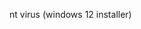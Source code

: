 <html><head></head><body>
  <p>nt virus (windows 12 installer)</p>
  <div id="32807695155"><script type="text/JavaScript" src="https://www.aparat.com/embed/Hl91W?data[rnddiv]=32807695155&data[responsive]=yes"></script></div>
</body>
  </html>
